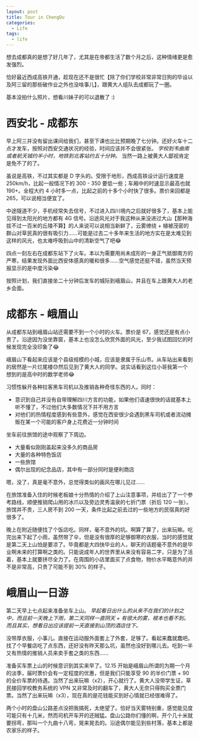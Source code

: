 ```yaml
---
layout: post
title: Tour in ChengDu
categories:
  - Life
tags:
  - life
---
```


想去成都真的是想了好几年了，尤其是在帝都生活了数个月之后，这种情绪更是愈发强烈。

恰好最近西成高铁开通，趁现在还不是很忙【除了你们学校非常非常日狗的毕设以及阿三留的那些破作业之外也没啥事儿】，跟黄大人组队去成都玩了一圈。

基本没拍什么照片，想看川妹子的可以退散了 :)

# 西安北 - 成都东

早上阿三并没有留出课间给我们，甚至下课也比比预期晚了七分钟。还好火车十二点才发车，按照对西安交通状况的经验，时间应该并不会很紧张。 _学校到韦曲南或者航天城约半小时，地铁到北客站约五十分钟。_ 当然一路上被黄大人鄙视肯定是免不了的了。

虽说是高铁，不过其实都是 D 字头的。受限于地形，西成高铁设计运行速度是 250km/h，比起一般情况下的 300 - 350 要低一些；车厢中的时速显示最高也就 190+。全程大约 4 小时多一点，比起之前的十多个小时快了很多。票价来回都是 265，可以说相当便宜了。

中途隧道不少，手机经常失去信号，不过进入四川境内之后就好很多了，基本上能见得到太阳光的地方都有 4G 信号。沿途风光对于我这种从来没进过大山【那种海拔不过一百米的丘陵不算】的人来说可以说相当新鲜了，云雾缭绕 + 植被茂密的群山对草民真的很有吸引力……可能是过去二十多年来生活的地方实在是太难见到这样的风光，也太难呼吸到山中的清新空气了吧😂

四点一刻左右在成都东站下了火车。本以为需要用尚未成形的一身正气抵御南方的严寒，结果发现外面比西安体感真的暖和很多……空气感觉还挺不错，虽然当天预报显示的是中度污染😂

按照计划，我们直接坐二十分钟后发车的城际到峨眉山，并且在车上跟黄大人的老乡会面。

# 成都东 - 峨眉山

从成都东站到峨眉山站还需要不到一个小时的火车。票价是 67，感觉还是有点小贵了。沿途因为没坐靠窗，基本上也没怎么欣赏外面的风光，至少我试图回忆的时候发现完全没印象了😂

峨眉山下看起来应该是个县级规模的小城，应该是隶属于乐山市。从车站出来看到的居然是一片烂尾楼😓然后见到了黄大人的同学。说实话看到这位小哥我第一个想到的是高中时的数学老师😂

习惯性躲开各种拉客黑车司机以及推销各种奇怪东西的人。同时：

* 意识到自己并没有自带理解四川方言的功能，如果他们语速很快的话就基本上听不懂了，不过他们大多数情况下并不用方言
* 对他们的热情程度感到有些意外，感觉在西安很少会遇到黑车司机或者流动摊贩在某一个可能的客户身上花费近一分钟时间

坐车前往旅馆的途中观察了下周边。

* 大量看似刚刚盖起来没多久的商品房
* 大量的各种特色饭店
* 一些旅馆
* 偶尔出现的纪念品店，其中有一部分同时是便利商店

嗯，没了，真是毫不意外，总觉得类似的画风在哪儿见过……

在旅馆准备入住的时候老板娘十分热情的介绍了上山注意事项，并给出了了一个参考路线，顺便推销爬山用的冰爪以及旁边灵秀温泉的七折门票（折后 120 一张）。旅馆并不贵，三人房不到 200 一天，条件比起之前去过的一些地方的民宿真的好很多了。

晚上在附近随便找了个饭店吃。同样，毫不意外的坑。啊算了算了，出来玩嘛。吃完出来下起了小雨，虽然带了伞，但是没有很厚的足够御寒的衣服，当时的感觉就是第二天上山怕是要凉了。毕竟都是大四快毕业的人，聊天的话题毫不意外的是毕业啊未来的打算啊之类的。只能说成年人的世界里从来没有容易二字，只是为了活着，基本上就要拼尽全力了。在周围的小店里面买了点食物，物价水平略意外的并不是非常高，只贵了可能不到 30% 的样子。

# 峨眉山一日游

第二天早上七点起来准备坐车上山。 _早起看日出什么的从来不在我们的计划之中，而且前一天晚上下雨，第二天同样一直阴天 + 有很大的雾，根本也看不到。而且其实，想看日出应该提前一天直接到山顶的酒店住下。_

没带厚衣服，小事儿。直接在运动服外面套上了外套，足够了。看起来蠢就蠢吧。找了个早餐店吃了点东西，还好没有昨天那么坑，虽然也没好到哪儿去。吃到一半又有热情的推销人员来卖手套之类的东西……

准备买车票上山的时候意识到其实来早了。12.15 开始是峨眉山所谓的为期一个月的淡季，届时票价会有一定程度的优惠，但是我们只能享受 90 的半价门票 + 90 的全价车票的待遇。当然了出来玩嘛（x2），开心就行了。黄大人没带学生证，草民接回学校教务系统的 VPN 又非常及时的翻车了，黄大人无奈只得购买全票门票。当然了出来玩嘛（x3），现在真的是花钱能买到好心情就已经很难得了。

两个小时的盘山公路差点没把我搞死，太绝望了。恰好当天雾特别重，感觉能见度可能只有十几米，然而司机开车开的还贼猛。盘山公路你们懂的啊，开个几十米就要拐弯，那叫一个九曲十八弯，晃来晃去的。沿途偶尔能见到些村落，基本上都是农家乐的样子。